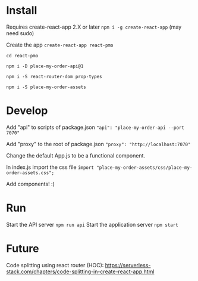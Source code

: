 # Install

Requires create-react-app 2.X or later `npm i -g create-react-app` (may need sudo)

Create the app `create-react-app react-pmo`

`cd react-pmo`

`npm i -D place-my-order-api@1`

`npm i -S react-router-dom prop-types`

`npm i -S place-my-order-assets`

# Develop

Add "api" to scripts of package.json `"api": "place-my-order-api --port 7070"`

Add "proxy" to the root of package.json `"proxy": "http://localhost:7070"`

Change the default App.js to be a functional component.

In index.js import the css file `import "place-my-order-assets/css/place-my-order-assets.css";`

Add components! :)

# Run

Start the API server `npm run api`
Start the application server `npm start`

# Future

Code splitting using react router (HOC): https://serverless-stack.com/chapters/code-splitting-in-create-react-app.html
